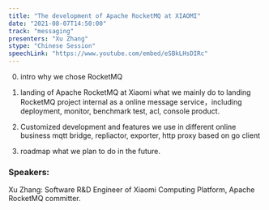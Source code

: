 ```yaml
---
title: "The development of Apache RocketMQ at XIAOMI"
date: "2021-08-07T14:50:00" 
track: "messaging"
presenters: "Xu Zhang"
stype: "Chinese Session"
speechLink: "https://www.youtube.com/embed/eSBkLHsDIRc"
---
```

0. intro why we chose RocketMQ
 
1. landing of Apache RocketMQ at Xiaomi
 what we mainly do to landing RocketMQ project internal as a online message service，including deployment, monitor, benchmark test, acl, console product.
 
2. Customized development and features we use in different online business
 mqtt bridge, repliactor, exporter, http proxy based on go client
 
3. roadmap
 what we plan to do in the future.
 ### Speakers: 
 Xu Zhang: Software R&D Engineer of Xiaomi Computing Platform, Apache RocketMQ committer.